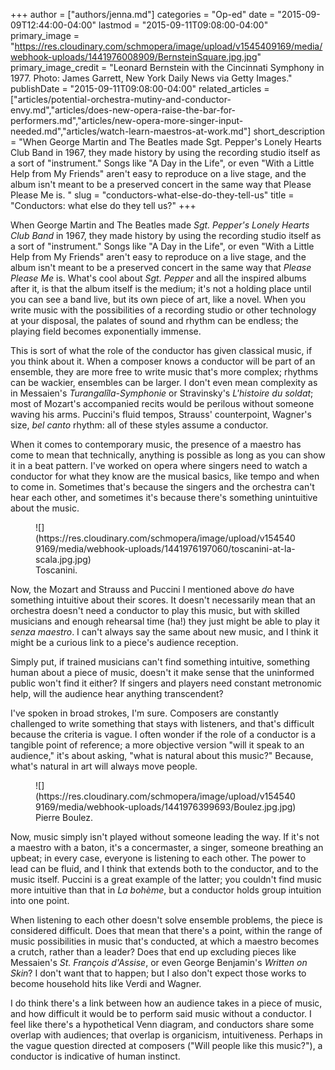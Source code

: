 +++
author = ["authors/jenna.md"]
categories = "Op-ed"
date = "2015-09-09T12:44:00-04:00"
lastmod = "2015-09-11T09:08:00-04:00"
primary_image = "https://res.cloudinary.com/schmopera/image/upload/v1545409169/media/webhook-uploads/1441976008909/BernsteinSquare.jpg.jpg"
primary_image_credit = "Leonard Bernstein with the Cincinnati Symphony in 1977. Photo: James Garrett, New York Daily News via Getty Images."
publishDate = "2015-09-11T09:08:00-04:00"
related_articles = ["articles/potential-orchestra-mutiny-and-conductor-envy.md","articles/does-new-opera-raise-the-bar-for-performers.md","articles/new-opera-more-singer-input-needed.md","articles/watch-learn-maestros-at-work.md"]
short_description = "When George Martin and The Beatles made Sgt. Pepper&#039;s Lonely Hearts Club Band in 1967, they made history by using the recording studio itself as a sort of &quot;instrument.&quot; Songs like &quot;A Day in the Life&quot;, or even &quot;With a Little Help from My Friends&quot; aren&#039;t easy to reproduce on a live stage, and the album isn&#039;t meant to be a preserved concert in the same way that Please Please Me is. "
slug = "conductors-what-else-do-they-tell-us"
title = "Conductors: what else do they tell us?"
+++

When George Martin and The Beatles made *Sgt. Pepper's Lonely Hearts Club Band* in 1967, they made history by using the recording studio itself as a sort of "instrument." Songs like "A Day in the Life", or even "With a Little Help from My Friends" aren't easy to reproduce on a live stage, and the album isn't meant to be a preserved concert in the same way that *Please Please Me* is. What's cool about *Sgt. Pepper* and all the inspired albums after it, is that the album itself is the medium; it's not a holding place until you can see a band live, but its own piece of art, like a novel. When you write music with the possibilities of a recording studio or other technology at your disposal, the palates of sound and rhythm can be endless; the playing field becomes exponentially immense. 

This is sort of what the role of the conductor has given classical music, if you think about it. When a composer knows a conductor will be part of an ensemble, they are more free to write music that's more complex; rhythms can be wackier, ensembles can be larger. I don't even mean complexity as in Messaien's *Turangalîla-Symphonie* or Stravinsky's *L'histoire du soldat*; most of Mozart's accompanied recits would be perilous without someone waving his arms. Puccini's fluid tempos, Strauss' counterpoint, Wagner's size, *bel canto* rhythm: all of these styles assume a conductor.

When it comes to contemporary music, the presence of a maestro has come to mean that technically, anything is possible as long as you can show it in a beat pattern. I've worked on opera where singers need to watch a conductor for what they know are the musical basics, like tempo and when to come in. Sometimes that's because the singers and the orchestra can't hear each other, and sometimes it's because there's something unintuitive about the music. 

<figure data-type="image">
![](https://res.cloudinary.com/schmopera/image/upload/v1545409169/media/webhook-uploads/1441976197060/toscanini-at-la-scala.jpg.jpg)
<figcaption>Toscanini.</figcaption>
</figure>

Now, the Mozart and Strauss and Puccini I mentioned above *do* have something intuitive about their scores. It doesn't necessarily mean that an orchestra doesn't need a conductor to play this music, but with skilled musicians and enough rehearsal time (ha!) they just might be able to play it *senza maestro*. I can't always say the same about new music, and I think it might be a curious link to a piece's audience reception.

Simply put, if trained musicians can't find something intuitive, something human about a piece of music, doesn't it make sense that the uninformed public won't find it either? If singers and players need constant metronomic help, will the audience hear anything transcendent?

I've spoken in broad strokes, I'm sure. Composers are constantly challenged to write something that stays with listeners, and that's difficult because the criteria is vague. I often wonder if the role of a conductor is a tangible point of reference; a more objective version "will it speak to an audience," it's about asking, "what is natural about this music?" Because, what's natural in art will always move people.

<figure data-type="image">
![](https://res.cloudinary.com/schmopera/image/upload/v1545409169/media/webhook-uploads/1441976399693/Boulez.jpg.jpg)
<figcaption>Pierre Boulez.</figcaption>
</figure>

Now, music simply isn't played without someone leading the way. If it's not a maestro with a baton, it's a concermaster, a singer, someone breathing an upbeat; in every case, everyone is listening to each other. The power to lead can be fluid, and I think that extends both to the conductor, and to the music itself. Puccini is a great example of the latter; you couldn't find music more intuitive than that in *La bohème*, but a conductor holds group intuition into one point.

When listening to each other doesn't solve ensemble problems, the piece is considered difficult. Does that mean that there's a point, within the range of music possibilities in music that's conducted, at which a maestro becomes a crutch, rather than a leader? Does that end up excluding pieces like Messaien's *St. François d'Assise*, or even George Benjamin's *Written on Skin*? I don't want that to happen; but I also don't expect those works to become household hits like Verdi and Wagner.

I do think there's a link between how an audience takes in a piece of music, and how difficult it would be to perform said music without a conductor. I feel like there's a hypothetical Venn diagram, and conductors share some overlap with audiences; that overlap is organicism, intuitiveness. Perhaps in the vague question directed at composers ("Will people like this music?"), a conductor is indicative of human instinct.

